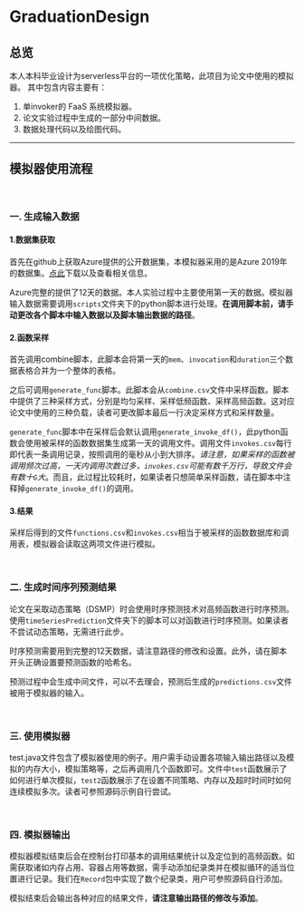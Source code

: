 # GraduationDesign
## 总览
本人本科毕业设计为serverless平台的一项优化策略，此项目为论文中使用的模拟器。
其中包含内容主要有：
1. 单invoker的 FaaS 系统模拟器。
2. 论文实验过程中生成的一部分中间数据。
3. 数据处理代码以及绘图代码。

---
## 模拟器使用流程

<br>

### 一. 生成输入数据
#### 1.数据集获取
首先在github上获取Azure提供的公开数据集，本模拟器采用的是Azure 2019年的数据集。[点此](https://github.com/Azure/AzurePublicDataset/blob/master/AzureFunctionsDataset2019.md)下载以及查看相关信息。

Azure完整的提供了12天的数据。本人实验过程中主要使用第一天的数据。模拟器输入数据需要调用`scripts`文件夹下的python脚本进行处理。**在调用脚本前，请手动更改各个脚本中输入数据以及脚本输出数据的路径**。

#### 2.函数采样
首先调用combine脚本，此脚本会将第一天的`mem`、`invocation`和`duration`三个数据表格合并为一个整体的表格。

之后可调用`generate_func`脚本。此脚本会从`combine.csv`文件中采样函数。脚本中提供了三种采样方式，分别是均匀采样、采样低频函数、采样高频函数。这对应论文中使用的三种负载，读者可更改脚本最后一行决定采样方式和采样数量。

`generate_func`脚本中在采样后会默认调用`generate_invoke_df()`，此python函数会使用被采样的函数数据集生成第一天的调用文件。调用文件`invokes.csv`每行即代表一条调用记录，按照调用的毫秒从小到大排序。*请注意，如果采样的函数被调用频次过高，一天内调用次数过多，`invokes.csv`可能有数千万行，导致文件会有数十`G`大*。而且，此过程比较耗时，如果读者只想简单采样函数，请在脚本中注释掉`generate_invoke_df()`的调用。

#### 3.结果
采样后得到的文件`functions.csv`和`invokes.csv`相当于被采样的函数数据库和调用表，模拟器会读取这两项文件进行模拟。

<br>

### 二. 生成时间序列预测结果
论文在采取动态策略（DSMP）时会使用时序预测技术对高频函数进行时序预测。使用`timeSeriesPrediction`文件夹下的脚本可以对函数进行时序预测。如果读者不尝试动态策略，无需进行此步。

时序预测需要用到完整的12天数据，请注意路径的修改和设置。此外，请在脚本开头正确设置要预测函数的哈希名。

预测过程中会生成中间文件，可以不去理会，预测后生成的`predictions.csv`文件被用于模拟器的输入。

<br>

### 三. 使用模拟器
test.java文件包含了模拟器使用的例子。用户需手动设置各项输入输出路径以及模拟的内存大小，模拟策略等，之后再调用几个函数即可。文件中`test`函数展示了如何进行单次模拟，`test2`函数展示了在设置不同策略、内存以及超时时间时如何连续模拟多次。读者可参照源码示例自行尝试。

<br>

### 四. 模拟器输出
模拟器模拟结束后会在控制台打印基本的调用结果统计以及定位到的高频函数。如需获取诸如内存占用、容器占用等数据，需手动添加纪录类并在模拟循环的适当位置进行记录。我们在`Record`包中实现了数个纪录类，用户可参照源码自行添加。

模拟结束后会输出各种对应的结果文件，**请注意输出路径的修改与添加**。

